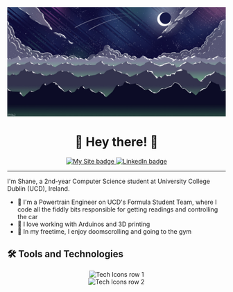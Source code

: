 <div id="Header-Badges" align="center">
  <img src="images/banner.jpg" alt="Banner'">
  <h1>👋 Hey there! 👋</h1>
  <a href="https://lemon-meadow-024350e1e.4.azurestaticapps.net/">
    <img src="https://img.shields.io/badge/My_Site-red?style=for-the-badge&logo=appveyor&logoColor=white" alt="My Site badge"/>
  </a>
  <a href="https://www.linkedin.com/in/shane-whelan-364988291/">
    <img src="https://img.shields.io/badge/LinkedIn-blue?style=for-the-badge&logo=linkedin&logoColor=white" alt="LinkedIn badge"/>
  </a>
</div>

---

I'm Shane, a 2nd-year Computer Science student at University College Dublin (UCD), Ireland.
* 🚗 I'm a Powertrain Engineer on UCD's Formula Student Team, where I code all the fiddly bits responsible for getting readings and controlling the car
* 🚀 I love working with Arduinos and 3D printing
* 🎨 In my freetime, I enjoy doomscrolling and going to the gym


## 🛠️ Tools and Technologies

<div align="center">
  <img src="https://skillicons.dev/icons?i=py,java,c,cpp,js,html,css,arduino,azure" alt="Tech Icons row 1"/>
  <br>
  <img src="https://skillicons.dev/icons?i=github,latex,mysql,notion,ps,raspberrypi,sublime,vscode" alt="Tech Icons row 2"/>
</div>

